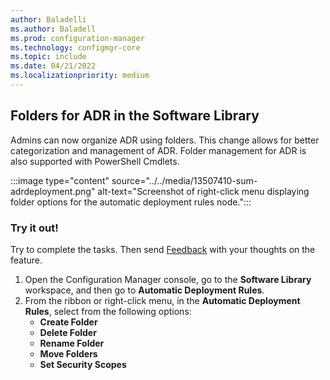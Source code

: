 ```yaml
---
author: Baladelli
ms.author: Baladell
ms.prod: configuration-manager
ms.technology: configmgr-core
ms.topic: include
ms.date: 04/21/2022
ms.localizationpriority: medium
---
```


## <a name="bkmk_folder"></a> Folders for ADR in the Software Library
<!--13507410-->

Admins can now organize ADR using folders. This change allows for better categorization and management of ADR. Folder management for ADR is also supported with PowerShell Cmdlets.

:::image type="content" source="../../media/13507410-sum-adrdeployment.png" alt-text="Screenshot of right-click menu displaying folder options for the automatic deployment rules node.":::

### Try it out!

Try to complete the tasks. Then send [Feedback](../../../../understand/product-feedback.md) with your thoughts on the feature.

1. Open the Configuration Manager console, go to the **Software Library** workspace, and then go to **Automatic Deployment Rules**.
2. From the ribbon or right-click menu, in the **Automatic Deployment Rules**, select from the following options:
   - **Create Folder**
   - **Delete Folder**
   - **Rename Folder**
   - **Move Folders**
   - **Set Security Scopes**